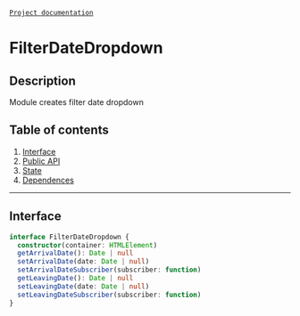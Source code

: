 [`Project documentation`](../../../../README.md#documentation)

# FilterDateDropdown

## Description
Module creates filter date dropdown

## Table of contents
1. [Interface](#interface)
2. [Public API](filter-date-dropdown.API.md)
3. [State](filter-date-dropdown.state.md)
4. [Dependences](filter-date-dropdown.dependences.md)


***

<a name="interface"></a>

## Interface

```ts
interface FilterDateDropdown {
  constructor(container: HTMLElement)
  getArrivalDate(): Date | null
  setArrivalDate(date: Date | null)
  setArrivalDateSubscriber(subscriber: function)
  getLeavingDate(): Date | null
  setLeavingDate(date: Date | null)
  setLeavingDateSubscriber(subscriber: function)
}
```